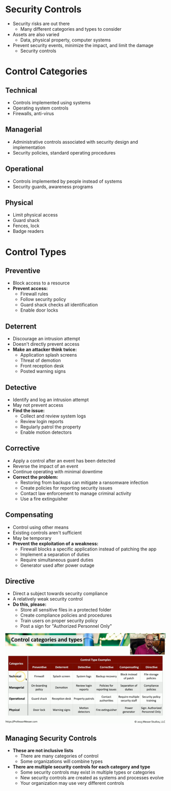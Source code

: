 # Security Controls
- Security risks are out there
	- Many different categories and types to consider
- Assets are also varied
	- Data, physical property, computer systems
- Prevent security events, minimize the impact, and limit the damage
	- Security controls
# Control Categories
## Technical
- Controls implemented using systems
- Operating system controls
- Firewalls, anti-virus 
## Managerial
- Administrative controls associated with security design and implementation
- Security policies, standard operating procedures
## Operational
- Controls implemented by people instead of systems
- Security guards, awareness programs
## Physical
- Limit physical access
- Guard shack
- Fences, lock
- Badge readers 
# Control Types
## Preventive
- Block access to a resource
- **Prevent access:**
	- Firewall rules
	- Follow security policy
	- Guard shack checks all identification
	- Enable door locks
## Deterrent
- Discourage an intrusion attempt
- Doesn't directly prevent access
- **Make an attacker think twice:**
	- Application splash screens
	- Threat of demotion
	- Front reception desk
	- Posted warning signs
## Detective
- Identify and log an intrusion attempt
- May not prevent access
- **Find the issue:**
	- Collect and review system logs
	- Review login reports
	- Regularly patrol the property
	- Enable motion detectors
## Corrective
- Apply a control after an event has been detected
- Reverse the impact of an event
- Continue operating with minimal downtime
- **Correct the problem:**
	- Restoring from backups can mitigate a ransomware infection
	- Create policies for reporting security issues
	- Contact law enforcement to manage criminal activity
	- Use a fire extinguisher
## Compensating
- Control using other means
- Existing controls aren't sufficient
- May be temporary
- **Prevent the exploitation of a weakness:**
	- Firewall blocks a specific application instead of patching the app
	- Implement a separation of duties
	- Require simultaneous guard duties
	- Generator used after power outage
## Directive
- Direct a subject towards security compliance
- A relatively weak security control
- **Do this, please:**
	- Store all sensitive files in a protected folder
	- Create compliance policies and procedures
	- Train users on proper security policy
	- Post a sign for "Authorized Personnel Only"

![](attachments/Pasted%20image%2020240508140112.png)

## Managing Security Controls
- **These are not inclusive lists**
	- There are many categories of control
	- Some organizations will combine types
- **There are multiple security controls for each category and type**
	- Some security controls may exist in multiple types or categories
	- New security controls are created as systems and processes evolve
	- Your organization may use very different controls